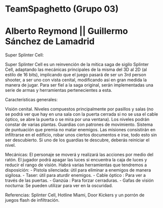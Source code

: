 # TeamSpaghetto (Grupo 03)
# Alberto Reymond || Guillermo Sánchez de Lamadrid

Super Splinter Cell:

Super Splinter Cell es un reinvención de la mítica saga de sigilo Splinter Cell, adaptando las mecánicas principales de la misma del 3D al 2D (al estilo de 16 bits), implicando que el juego pasará de ser un 3rd person shooter, a ser uno con vista cenital, modificando así en gran medida la manera de jugar. Para ser fiel a la saga original, serán implementadas una serie de armas y herramientas pertenecientes a esta.

Características generales:

Visión cenital.
Niveles compuestos principalmente por pasillos y salas (no se podrá ver que hay en una sala con la puerta cerrada si no se usa el cable óptico, se abre la puerta o se mira por una ventana).
Los niveles podrán constar de varias plantas.
Guardias con patrones de movimiento.
Sistema de puntuación que premia no matar enemigos.
Las misiones consistirán en infiltrarse en el edificio, robar unos ciertos documentos e irse, todo esto sin ser descubierto.
Si uno de los guardias te descubre, deberás reiniciar el nivel.


Mecánicas:
El personaje se moverá y realizará las acciones por medio del ratón.
El jugador podrá apagar las luces si encuentra la caja de luces y reducir el rango de visión.
Habrá varias herramientas que tendremos a disposición:
	- Pistola silenciada: útil para eliminar a enemigos de manera sigilosa.
	- Taser: útil para aturdir enemigos.
           - Cable óptico : Para ver a través de las puertas.
           - Ganzúa : Para forzar cerraduras. 
	- Gafas de visión nocturna: Se pueden utilizar para ver en la oscuridad.


Referencias: Splinter Cell, Hotline Miami, Door Kickers y un porrón de juegos flash de infiltración.


